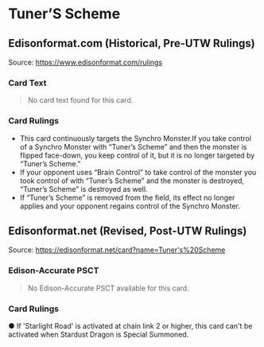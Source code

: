 # Tuner’S Scheme

## Edisonformat.com (Historical, Pre-UTW Rulings)

Source: https://www.edisonformat.com/rulings

### Card Text

> No card text found for this card.

### Card Rulings

*   This card continuously targets the Synchro Monster.If you take control of a Synchro Monster with “Tuner’s Scheme” and then the monster is flipped face-down, you keep control of it, but it is no longer targeted by “Tuner’s Scheme.”
*   If your opponent uses “Brain Control” to take control of the monster you took control of with “Tuner’s Scheme” and the monster is destroyed, “Tuner’s Scheme” is destroyed as well.
*   If “Tuner’s Scheme” is removed from the field, its effect no longer applies and your opponent regains control of the Synchro Monster.

## Edisonformat.net (Revised, Post-UTW Rulings)

Source: https://edisonformat.net/card?name=Tuner's%20Scheme

### Edison-Accurate PSCT

> No Edison-Accurate PSCT available for this card.

### Card Rulings

● If 'Starlight Road' is activated at chain link 2 or higher, this card can't be activated when Stardust Dragon is Special Summoned.
            